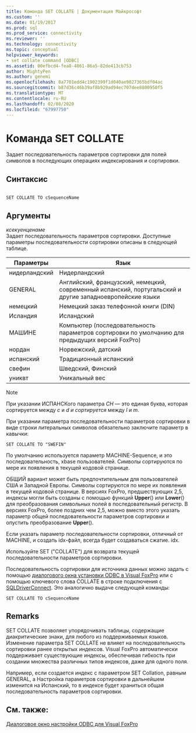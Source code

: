 ```yaml
---
title: Команда SET COLLATE | Документация Майкрософт
ms.custom: ''
ms.date: 01/19/2017
ms.prod: sql
ms.prod_service: connectivity
ms.reviewer: ''
ms.technology: connectivity
ms.topic: conceptual
helpviewer_keywords:
- set collate command [ODBC]
ms.assetid: 00efbcd4-fea8-4061-86a5-82de413cb753
author: MightyPen
ms.author: genemi
ms.openlocfilehash: 8a7701edd4c1902399f1d040ae9027365bdf04ac
ms.sourcegitcommit: b87d36c46b39af8b929ad94ec707dee8800950f5
ms.translationtype: MT
ms.contentlocale: ru-RU
ms.lasthandoff: 02/08/2020
ms.locfileid: "67997750"
---
```

# <a name="set-collate-command"></a>Команда SET COLLATE
Задает последовательность параметров сортировки для полей символов в последующих операциях индексирования и сортировки.  
  
## <a name="syntax"></a>Синтаксис  
  
```  
  
SET COLLATE TO cSequenceName  
```  
  
## <a name="arguments"></a>Аргументы  
 *ксекуенценаме*  
 Задает последовательность параметров сортировки. Доступные параметры последовательности сортировки описаны в следующей таблице.  
  
|Параметры|Язык|  
|-------------|--------------|  
|нидерландский|Нидерландский|  
|GENERAL|Английский, французский, немецкий, современный испанский, португальский и другие западноевропейские языки|  
|немецкий|Немецкий заказ телефонной книги (DIN)|  
|Исландия|Исландский|  
|МАШИНЕ|Компьютер (последовательность параметров сортировки по умолчанию для предыдущих версий FoxPro)|  
|нордан|Норвежский, датский|  
|испанский|Традиционный испанский|  
|свефин|Шведский, Финский|  
|униквт|Уникальный вес|  
  
> [!NOTE]  
>  При указании ИСПАНСКого параметра *CH* — это единая буква, которая сортируется между *c* и *d* *и сортируется* между *l* и *m*.  
  
 При указании параметра последовательности параметров сортировки в виде строки литеральных символов обязательно заключите параметр в кавычки:  
  
```  
SET COLLATE TO "SWEFIN"  
```  
  
 По умолчанию используется параметр MACHINE-Sequence, и это последовательность, xbase пользователей. Символы сортируются по мере их появления в текущей кодовой странице.  
  
 ОБЩИЙ вариант может быть предпочтительным для пользователей США и Западной Европы. Символы сортируются по мере их появления в текущей кодовой странице. В версиях FoxPro, предшествующих 2,5, индексы могли быть созданы с помощью функций **Upper**() или **Lower**() для преобразования символьных полей в последовательный регистр. В версиях FoxPro, более поздних чем 2,5, можно вместо этого указать параметр общей последовательности параметров сортировки и опустить преобразование **Upper**().  
  
 Если указать параметр последовательности сортировки, отличный от MACHINE, и создать idx-файл, всегда будет создаваться сжатие. idx.  
  
 Используйте SET ("COLLATE") для возврата текущей последовательности параметров сортировки.  
  
 Последовательность сортировки для источника данных можно задать с помощью [диалогового окна установки ODBC в Visual FoxPro](../../odbc/microsoft/odbc-visual-foxpro-setup-dialog-box.md) или с помощью ключевого слова COLLATE в строке подключения с [SQLDriverConnect](../../odbc/microsoft/sqldriverconnect-visual-foxpro-odbc-driver.md). Это аналогично выдаче следующей команды:  
  
```  
SET COLLATE TO cSequenceName  
```  
  
## <a name="remarks"></a>Remarks  
 SET COLLATE позволяет упорядочивать таблицы, содержащие диакритические знаки, для любого из поддерживаемых языков. Изменение параметра SET COLLATE не влияет на последовательность сортировки ранее открытых индексов. Visual FoxPro автоматически поддерживает существующие индексы, обеспечивая гибкость при создании множества различных типов индексов, даже для одного поля.  
  
 Например, если создается индекс с параметром SET Collation, равным GENERAL, а Настройка параметров сортировки в дальнейшем изменится на Испанский, то в индексе будет храниться общая последовательность параметров сортировки.  
  
## <a name="see-also"></a>См. также:  
 [Диалоговое окно настройки ODBC для Visual FoxPro](../../odbc/microsoft/odbc-visual-foxpro-setup-dialog-box.md)
